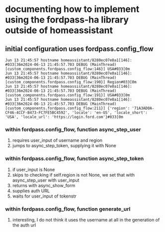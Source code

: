 # documenting how to implement using the fordpass-ha library outside of homeassistant
## initial configuration uses fordpass.config_flow
```shell
Jun 13 21:45:57 hostname homeassistant/8280ec07e0a1[146]: #033[36m2024-06-13 21:45:57.703 DEBUG (MainThread) [custom_components.fordpass.config_flow:146}] USA#033[0m
Jun 13 21:45:57 hostname homeassistant/8280ec07e0a1[146]: #033[36m2024-06-13 21:45:57.703 DEBUG (MainThread) [custom_components.fordpass.config_flow:190}] Region#033[0m
Jun 13 21:45:57 hostname homeassistant/8280ec07e0a1[146]: #033[36m2024-06-13 21:45:57.703 DEBUG (MainThread) [custom_components.fordpass.config_flow:191}] USA#033[0m
Jun 13 21:45:57 hostname homeassistant/8280ec07e0a1[146]: #033[36m2024-06-13 21:45:57.703 DEBUG (MainThread) [custom_components.fordpass.config_flow:211}] {'region': '71A3AD0A-CF46-4CCF-B473-FC7FE5BC4592', 'locale': 'en-US', 'locale_short': 'USA', 'locale_url': 'https://login.ford.com'}#033[0m
```
### within fordpass.config_flow, function async_step_user
1. requires user_input of username and region
1. jumps to async_step_token, supplying it with None
### within fordpass.config_flow, function async_step_token
1. if user_input is None
1. skips to checking if self.region is not None, we set that with async_step_user with user_input
1. returns with async_show_form
1. supplies auth URL
1. waits for user_input of tokenstr
### within fordpass.config_flow, function generate_url
1. interesting, I do not think it uses the username at all in the generation of the auth url
